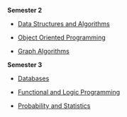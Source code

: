 __Semester 2__

* [Data Structures and Algorithms](https://github.com/ScortarIrina/CS-UBB/tree/main/DSA)

* [Object Oriented Programming](https://github.com/ScortarIrina/CS-UBB/tree/main/OOP)

* [Graph Algorithms](https://github.com/ScortarIrina/CS-UBB/tree/main/GraphAlgo)


__Semester 3__

* [Databases](https://github.com/ScortarIrina/CS-UBB/tree/main/Databases)

* [Functional and Logic Programming](https://github.com/ScortarIrina/CS-UBB/tree/main/Functional%20and%20Logic%20Programming)

* [Probability and Statistics](https://github.com/ScortarIrina/CS-UBB/tree/main/Probability%20and%20Statistics)
